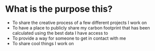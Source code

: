 # What is the purpose this?
- To share the creative process of a few different projects I work on
- To have a place to publicly share my carbon footprint that has been calculated using the best data I have access to
- To provide a way for someone to get in contact with me 
- To share cool things I work on
